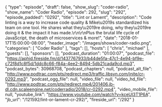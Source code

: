 {
  "type": "episode",
  "draft": false,
  "show_slug": "coder-radio",
  "show_name": "Coder Radio",
  "episode": 292,
  "slug": "292",
  "episode_padded": "0292",
  "title": "Lint or Lament",
  "description": "Code linting is a way to increase code quality & Mike\u2019s standardized his team on one tool. He shares what they\u2019re doing, why they\u2019re doing it & the impact it has made.\r\n\r\nPlus the brutal life cycle of JavaScript, the death of microservices & more!",
  "date": "2018-01-17T15:00:00-08:00",
  "header_image": "/images/shows/coder-radio.png",
  "categories": [
    "Coder Radio"
  ],
  "tags": [],
  "hosts": [
    "chris",
    "michael"
  ],
  "guests": [],
  "sponsors": [],
  "podcast_duration": "01:00:07",
  "podcast_file": "https://aphid.fireside.fm/d/1437767933/b44de5fa-47c1-4e94-bf9e-c72f8d1c8f5d/1ddc8c66-f84a-4ee2-8494-5db21cada9cd.mp3",
  "podcast_bytes": 30968708,
  "podcast_chapters": null,
  "podcast_alt_file": "http://www.podtrac.com/pts/redirect.mp3/traffic.libsyn.com/jnite/cr-0292.mp3",
  "podcast_ogg_file": null,
  "video_file": null,
  "video_hd_file": "http://www.podtrac.com/pts/redirect.mp4/201406.jb-dl.cdn.scaleengine.net/coderradio/2018/cr-0292.mp4",
  "video_mobile_file": null,
  "youtube_link": "https://www.youtube.com/watch?v=kceUI3T1P6A",
  "jb_url": "/121592/lint-or-lament-cr-292/",
  "fireside_url": "/292"
}

